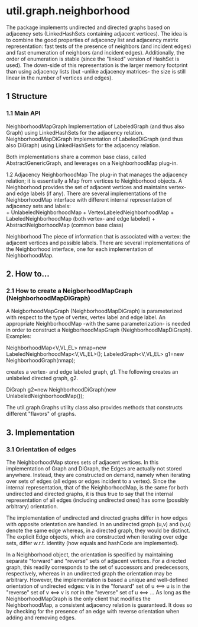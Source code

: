 util.graph.neighborhood
=======================
The package implements undirected and directed graphs based on adjacency sets (LinkedHashSets containing adjacent vertices).
The idea is to combine the good properties of adjacency list and adjacency matrix representation: fast tests of the presence 
of neighbors (and incident edges) and fast enumeration of neighbors (and incident edges). Additionally, the order of enumeration 
is stable (since the "linked" version of HashSet is used). The down-side of this representation is the larger memory footprint than 
using adjacency lists (but -unlike adjacency matrices- the size is still linear in the number of vertices and edges).
 
## 1 Structure

### 1.1 Main API

NeighborhoodMapGraph    Implementation of LabeledGraph (and thus also Graph) using LinkedHashSets for the adjacency relation.
NeighborhoodMapDiGraph  Implementation of LabeledDiGraph (and thus also DiGraph) using LinkedHashSets for the adjacency relation.

Both implementations share a common base class, called AbstractGenericGraph, and leverages on a NeighborhoodMap plug-in.

1.2 Adjacency
NeighborhoodMap         The plug-in that manages the adjacency relation; it is essentially a Map from vertices to Neighborhood 
                        objects. A Neighborhood provides the set of adjacent vertices and maintains vertex- and edge labels
                        (if any). There are several implementations of the NeighborhoodMap interface with different internal
                        representation of adjacency sets and labels:                         
                        + UnlabeledNeighborhoodMap
                        + VertexLabeledNeighborhoodMap
                        + LabeledNeighborhoodMap (both vertex- and edge labeled)
                        + AbstractNeigborhoodMap (common base class)
                        
Neighborhood            The piece of information that is associated with a vertex: the adjacent vertices and possible labels.
                        There are several implementations of the Neighborhood interface, one for each implementation of 
                        NeighborhoodMap.

## 2. How to...

### 2.1 How to create a NeigborhoodMapGraph (NeighborhoodMapDiGraph)

A NeigborhoodMapGraph (NeighborhoodMapDiGraph) is parameterized with respect to the type of vertex, vertex label and edge label.
An appropriate NeighborhoodMap -with the same parameterization- is needed in order to construct a NeigborhoodMapGraph 
(NeighborhoodMapDiGraph). Examples:

  NeighborhoodMap<V,VL,EL> nmap=new LabeledNeighborhoodMap<V,VL,EL>();
  LabeledGraph<V,VL,EL> g1=new NeighborhoodGraph(nmap); 
  
creates a vertex- and edge labeled graph, g1. The following creates an unlabeled directed graph, g2.

  DiGraph<V> g2=new NeighborhoodDiGraph(new UnlabeledNeighborhoodMap<V>());
  
The util.graph.Graphs utility class also provides methods that constructs different "flavors" of graphs.


## 3. Implementation

### 3.1 Orientation of edges

The NeighborhoodMap stores sets of adjacent vertices. In this implementation of Graph and DiGraph, the Edges are actually not
stored anywhere. Instead, they are constructed on demand, namely when iterating over sets of edges (all edges or edges incident 
to a vertex). Since the internal representation, that of the NeighborhoodMap, is the same for both undirected and directed graphs,
it is thus true to say that the internal representation of all edges (including undirected ones) has some (possibly arbitrary) 
orientation.

The implementation of undirected and directed graphs differ in how edges with opposite orientation are handled. In an undirected
graph (u,v) and (v,u) denote the same edge whereas, in a directed graph, they would be distinct. The explicit Edge objects,
which are constructed when iterating over edge sets, differ w.r.t. identity (how equals and hashCode are implemented). 
 
In a Neighborhood object, the orientation is specified by maintaining separate "forward" and "reverse" sets of adjacent vertices.
For a directed graph, this readily corresponds to the set of successors and predecessors, respectively, whereas in an undirected
graph the orientation may be arbitrary. However, the implementation is based a unique and well-defined orientation of undirected
edges: v is in the "forward" set of u <==> u is in the "reverse" set of v <==> v is *not* in the "reverse" set of u <==> ...
As long as the NeighborhoodMapGraph is the only client that modifies the NeighborhoodMap, a consistent adjacency relation is
guaranteed. It does so by checking for the presence of an edge with reverse orientation when adding and removing edges.
